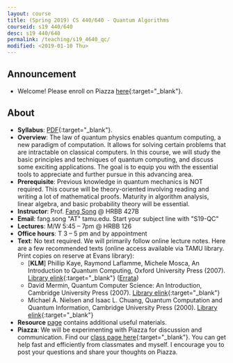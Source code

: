 ```yaml
---
layout: course
title: (Spring 2019) CS 440/640 - Quantum Algorithms
courseid: s19 440/640
desc: s19 440/640
permalink: /teaching/s19_4640_qc/
modified: <2019-01-10 Thu>
---
```


## Announcement
*  Welcome! Please enroll on
   Piazza
   [here](https://piazza.com/tamu/spring2019/csce440640){:target="_blank"}.

## About
*  **Syllabus**:
   [PDF]({{base}}/teaching/s19_4640_qc/CSCE440640_S19_syllabus.pdf){:target="_blank"}. 
*  **Overview**: The law of quantum physics enables quantum computing, a new paradigm of computation. It allows for solving certain problems that are intractable on classical computers. In this course, we will study the basic principles and techniques of quantum computing, and discuss some exciting applications. The goal is to equip you with the essential tools to appreciate and further pursue in this advancing area. 
*  **Prerequisite**: Previous knowledge in quantum mechanics is NOT required. This course will be theory-oriented involving reading and writing a lot of mathematical proofs. Maturity in algorithm analysis, linear algebra, and basic probability theory will be essential. 
*  **Instructor**: Prof. [Fang Song]({{base}}/) @ HRBB 427B 
*  **Email**: fang.song "AT" tamu.edu. Start your subject line with "S19-QC"
*  **Lectures**: M/W 5:45 – 7pm @ HRBB 126
*  **Office hours**: T 3 – 5 pm and by appointment
*  **Text**: No text required. We will primarily follow online lecture notes. Here are a few recommended texts (online access available via TAMU library. Print copies on reserve at Evans library): 
    *  [**KLM**] Phillip Kaye, Raymond Laflamme, Michele Mosca, An Introduction to Quantum Computing, Oxford University Press (2007). [Library elink](https://libcat.tamu.edu/vwebv/holdingsInfo?bibId=5357750){:target="_blank"} ([Errata](http://qcintro.com/))
    *  David Mermin, Quantum Computer Science: An Introduction, Cambridge University Press (2007). [Library elink](https://libcat.tamu.edu/vwebv/holdingsInfo?bibId=2984388){:target="_blank"}
    *  Michael A. Nielsen and Isaac L. Chuang, Quantum Computation and Quantum Information, Cambridge University Press (2000). [Library elink](https://libcat.tamu.edu/vwebv/holdingsInfo?bibId=3860234){:target="_blank"}
*	**Resource** [page]({{base}}/teaching/s19_4640_qc/resource/)
     contains additional useful materials.
*  **Piazza**: We will be experimenting with Piazza for discussion and
 communication. Find our [class page
 here](https://piazza.com/tamu/spring2019/csce440640/home){:target="_blank"}. You
 can get help fast and efficiently from classmates and myself. I
 encourage you to post your questions and share your thoughts on
 Piazza. 

